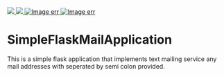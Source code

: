 <a href="https://github.com/AVIRENI-CHANDAN">
  <img src="https://shields.io/badge/%20-Avireni%20Chandan-black?logo=github&style=for-the-badge"/>
</a>
<a href="https://www.python.org">
  <img src="https://shields.io/badge/%20-Python-black?logo=python&style=for-the-badge"/>
</a>
<a href="https://flask.palletsprojects.com/en/2.1.x/">
  <img src="https://shields.io/badge/%20-flask-black?logo=flask&style=for-the-badge" alt="Image err"/>
</a>
<a href="#">
  <img src="https://shields.io/badge/%20-mail-black?logo=gmail&style=for-the-badge" alt="Image err"/>
</a>

# SimpleFlaskMailApplication
This is a simple flask application that implements text mailing service any mail addresses with seperated by semi colon provided.
